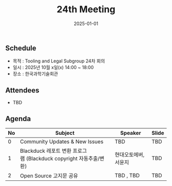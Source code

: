 ﻿---
title: "24th Meeting"
linkTitle: "24th Meeting"
weight: 7
date: 2025-01-01
type: docs
categories: ["Tooling&Legal"]
tags: []
description: Tooling & Legal Subgroup 24th Meeting
---

## Schedule
* 목적 : Tooling and Legal Subgroup 24차 회의
* 일시 : 2025년 10월 x일(x) 14:00 ~ 18:00
* 장소 : 한국과학기술회관

## Attendees
* TBD

## Agenda
| No | Subject           | Speaker | Slide |
|----|-----------------|------|------|
| 0  | Community Updates & New Issues | TBD | TBD |
| 1  | Blackduck 레포트 변환 프로그램 (Blackduck copyright 자동추출/변환) | 현대오토에버, 서윤지 | TBD |
| 2  | Open Source 고지문 공유 | TBD , TBD | TBD |

<!--

## Attendees

## Meeting Minutes

## Photo Gallery

<div ><span class="image fit">
</span></div> -->